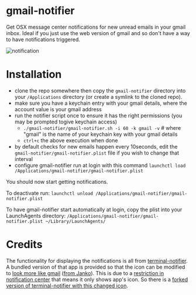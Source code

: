 # gmail-notifier

Get OSX message center notifications for new unread emails in your gmail inbox. Ideal if you just use the web version of
gmail and so don't have a way to have notifications triggered.

![notification](https://raw.github.com/wiki/diffsky/gmail-notifier/notification.jpg)

# Installation

- clone the repo somewhere then copy the `gmail-notifier` directory into your `/Applications` directory (or create a symlink to the cloned repo).
- make sure you have a keychain entry with your gmail details, where the account value is your gmail address
- run the notifier script once to ensure it has the right permissions (you may be prompted togive keychain access)
   - `./gmail-notifier/gmail-notifier.sh -i 60 -k gmail -v` # where "gmail" is the name of your keychain key with your gmail details
   - `ctrl+c` the above execution when done
- by default checks for new emails happen every 10seconds, edit the `gmail-notifier/gmail-notifier.plist` file if you wish to change that interval
- configure gmail-notifier run at login with this command `launchctl load /Applications/gmail-notifier/gmail-notifier.plist`

You should now start getting notifications.

To deactivate run: `launchctl unload /Applications/gmail-notifier/gmail-notifier.plist`

To have gmail-notifier start automatically at login, copy the plist into your LaunchAgents directory: `/Applications/gmail-notifier/gmail-notifier.plist ~/Library/LaunchAgents/`

# Credits

The functionality for displaying the notifications is all from [terminal-notifier](https://github.com/alloy/terminal-notifier).
A bundled version of that app is provided so that the icon can be modified to [look more like gmail](http://www.iconarchive.com/show/handycons-2-icons-by-jankoatwarpspeed/gmail-icon.html) ([from Janko](http://www.jankoatwarpspeed.com/)). This is due to a [restriction in notification center](https://github.com/alloy/terminal-notifier/issues/31#issuecomment-9169599) that means it only shows app's icon. So there is a [forked version of terminal-notifier with this changed icon](https://github.com/diffsky/terminal-notifier/tree/gmail-notifier).

